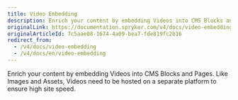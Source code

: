 ```yaml
---
title: Video Embedding
description: Enrich your content by embedding Videos into CMS Blocks and Pages. Like Images and Assets, Videos need to be hosted on a separate platform.
originalLink: https://documentation.spryker.com/v4/docs/video-embedding
originalArticleId: 7c5aae08-1674-4a09-bea7-fde819fc2b16
redirect_from:
  - /v4/docs/video-embedding
  - /v4/docs/en/video-embedding
---
```


Enrich your content by embedding Videos into CMS Blocks and Pages. Like Images and Assets, Videos need to be hosted on a separate platform to ensure high site speed.
